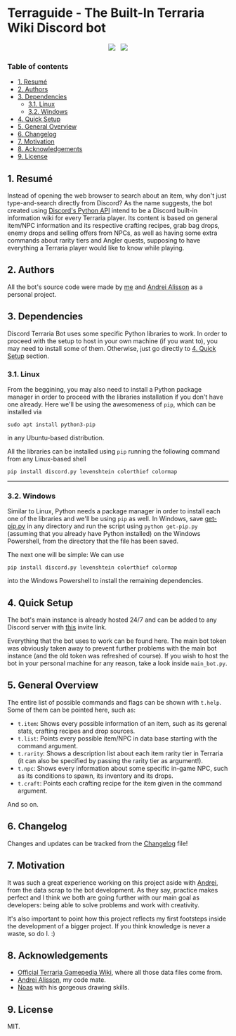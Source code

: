 # Terraguide - The Built-In Terraria Wiki Discord bot

<p align="center">
<img src=https://img.shields.io/badge/Status-In%20Progress-yellow>&nbsp;&nbsp;&nbsp;<img src=https://img.shields.io/badge/Version-v0.1-lightgray>
</p>

### Table of contents
- [1. Resumé](#1-resumé)
- [2. Authors](#2-authors)
- [3. Dependencies](#3-dependencies)
  * [3.1. Linux](#31-linux)
  * [3.2. Windows](#32-windows)
- [4. Quick Setup](#4-quick-setup)
- [5. General Overview](#5-general-overview)
- [6. Changelog](#6-changelog)
- [7. Motivation](#7-motivation)
- [8. Acknowledgements](#8-acknowledgements)
- [9. License](#9-license) 

## 1. Resumé
Instead of opening the web browser to search about an item, why don't just type-and-search directly from Discord? As the name suggests, the bot created using [Discord's Python API](https://discord.com/developers/docs/intro) intend to be a Discord built-in information wiki for every Terraria player. Its content is based on general item/NPC information and its respective crafting recipes, grab bag drops, enemy drops and selling offers from NPCs, as well as having some extra commands about rarity tiers and Angler quests, supposing to have everything a Terraria player would like to know while playing.

## 2. Authors
All the bot's source code were made by [me](https://github.com/natan-dot-com) and [Andrei Alisson](https://github.com/AndreiAlisson) as a personal project.

## 3. Dependencies
Discord Terraria Bot uses some specific Python libraries to work. In order to proceed with the setup to host in your own machine (if you want to), you may need to install some of them. Otherwise, just go directly to [4. Quick Setup](#4-quick-setup) section.

### 3.1. Linux
From the beggining, you may also need to install a Python package manager in order to proceed with the libraries installation if you don't have one already. Here we'll be using the awesomeness of ``pip``, which can be installed via
```
sudo apt install python3-pip
```
in any Ubuntu-based distribution.

All the libraries can be installed using ``pip`` running the following command from any Linux-based shell
```
pip install discord.py levenshtein colorthief colormap
```
---

### 3.2. Windows
Similar to Linux, Python needs a package manager in order to install each one of the libraries and we'll be using ``pip`` as well. In Windows, save [get-pip.py](https://bootstrap.pypa.io/get-pip.py) in any directory and run the script using ``python get-pip.py`` (assuming that you already have Python installed) on the Windows Powershell, from the directory that the file has been saved.

The next one will be simple: We can use
```
pip install discord.py levenshtein colorthief colormap
```
into the Windows Powershell to install the remaining dependencies.

## 4. Quick Setup
The bot's main instance is already hosted 24/7 and can be added to any Discord server with [this](https://discord.com/oauth2/authorize?client_id=796065924755095584&scope=bot) invite link.

Everything that the bot uses to work can be found here. The main bot token was obviously taken away to prevent
further problems with the main bot instance (and the old token was refreshed of course). If you wish to host 
the bot in your personal machine for any reason, take a look inside ``main_bot.py``.

## 5. General Overview
The entire list of possible commands and flags can be shown with ``t.help``. Some of them can be pointed here, such as:

* ``t.item``: Shows every possible information of an item, such as its gerenal stats, crafting recipes and drop sources.
* ``t.list``: Points every possible item/NPC in data base starting with the command argument.
* ``t.rarity``: Shows a description list about each item rarity tier in Terraria (it can also be specified by passing the rarity tier as argument!).
* ``t.npc``: Shows every information about some specific in-game NPC, such as its conditions to spawn, its inventory and its drops.
* ``t.craft``: Points each crafting recipe for the item given in the command argument.

And so on.

## 6. Changelog
Changes and updates can be tracked from the [Changelog](changelog.md) file!

## 7. Motivation
It was such a great experience working on this project aside with [Andrei](https://github.com/AndreiAlisson), from the data scrap to the bot development. As they say, practice makes perfect and I think we both are going further with our main goal as developers: being able to solve problems and work with creativity.

It's also important to point how this project reflects my first footsteps inside the development of a bigger project. If you think knowledge is never a waste, so do I. :) 

## 8. Acknowledgements
* [Official Terraria Gamepedia Wiki](https://terraria.fandom.com/wiki/), where all those data files come from.
* [Andrei Alisson](https://github.com/AndreiAlisson), my code mate.
* [Noas](https://www.instagram.com/noas.z/) with his gorgeous drawing skills.

## 9. License
MIT.
